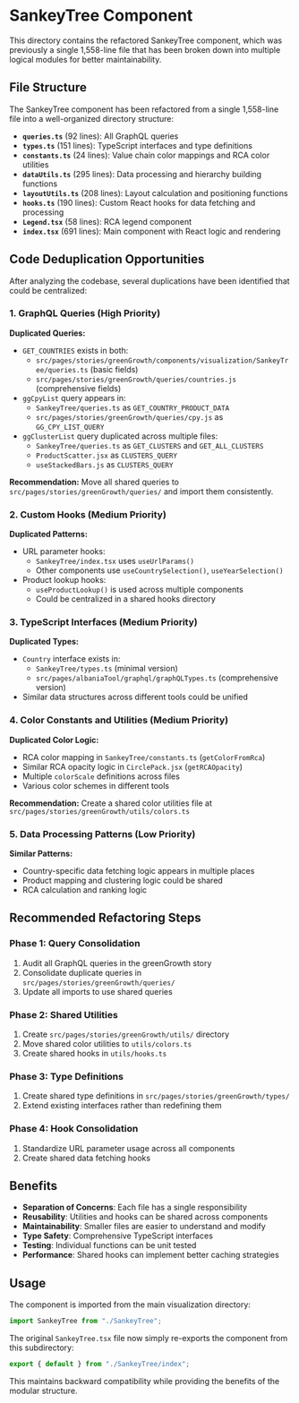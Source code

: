 # SankeyTree Component

This directory contains the refactored SankeyTree component, which was previously a single 1,558-line file that has been broken down into multiple logical modules for better maintainability.

## File Structure

The SankeyTree component has been refactored from a single 1,558-line file into a well-organized directory structure:

- **`queries.ts`** (92 lines): All GraphQL queries
- **`types.ts`** (151 lines): TypeScript interfaces and type definitions
- **`constants.ts`** (24 lines): Value chain color mappings and RCA color utilities
- **`dataUtils.ts`** (295 lines): Data processing and hierarchy building functions
- **`layoutUtils.ts`** (208 lines): Layout calculation and positioning functions
- **`hooks.ts`** (190 lines): Custom React hooks for data fetching and processing
- **`Legend.tsx`** (58 lines): RCA legend component
- **`index.tsx`** (691 lines): Main component with React logic and rendering

## Code Deduplication Opportunities

After analyzing the codebase, several duplications have been identified that could be centralized:

### 1. **GraphQL Queries (High Priority)**

**Duplicated Queries:**

- `GET_COUNTRIES` exists in both:
  - `src/pages/stories/greenGrowth/components/visualization/SankeyTree/queries.ts` (basic fields)
  - `src/pages/stories/greenGrowth/queries/countries.js` (comprehensive fields)
- `ggCpyList` query appears in:
  - `SankeyTree/queries.ts` as `GET_COUNTRY_PRODUCT_DATA`
  - `src/pages/stories/greenGrowth/queries/cpy.js` as `GG_CPY_LIST_QUERY`
- `ggClusterList` query duplicated across multiple files:
  - `SankeyTree/queries.ts` as `GET_CLUSTERS` and `GET_ALL_CLUSTERS`
  - `ProductScatter.jsx` as `CLUSTERS_QUERY`
  - `useStackedBars.js` as `CLUSTERS_QUERY`

**Recommendation:** Move all shared queries to `src/pages/stories/greenGrowth/queries/` and import them consistently.

### 2. **Custom Hooks (Medium Priority)**

**Duplicated Patterns:**

- URL parameter hooks:
  - `SankeyTree/index.tsx` uses `useUrlParams()`
  - Other components use `useCountrySelection()`, `useYearSelection()`
- Product lookup hooks:
  - `useProductLookup()` is used across multiple components
  - Could be centralized in a shared hooks directory

### 3. **TypeScript Interfaces (Medium Priority)**

**Duplicated Types:**

- `Country` interface exists in:
  - `SankeyTree/types.ts` (minimal version)
  - `src/pages/albaniaTool/graphql/graphQLTypes.ts` (comprehensive version)
- Similar data structures across different tools could be unified

### 4. **Color Constants and Utilities (Medium Priority)**

**Duplicated Color Logic:**

- RCA color mapping in `SankeyTree/constants.ts` (`getColorFromRca`)
- Similar RCA opacity logic in `CirclePack.jsx` (`getRCAOpacity`)
- Multiple `colorScale` definitions across files
- Various color schemes in different tools

**Recommendation:** Create a shared color utilities file at `src/pages/stories/greenGrowth/utils/colors.ts`

### 5. **Data Processing Patterns (Low Priority)**

**Similar Patterns:**

- Country-specific data fetching logic appears in multiple places
- Product mapping and clustering logic could be shared
- RCA calculation and ranking logic

## Recommended Refactoring Steps

### Phase 1: Query Consolidation

1. Audit all GraphQL queries in the greenGrowth story
2. Consolidate duplicate queries in `src/pages/stories/greenGrowth/queries/`
3. Update all imports to use shared queries

### Phase 2: Shared Utilities

1. Create `src/pages/stories/greenGrowth/utils/` directory
2. Move shared color utilities to `utils/colors.ts`
3. Create shared hooks in `utils/hooks.ts`

### Phase 3: Type Definitions

1. Create shared type definitions in `src/pages/stories/greenGrowth/types/`
2. Extend existing interfaces rather than redefining them

### Phase 4: Hook Consolidation

1. Standardize URL parameter usage across all components
2. Create shared data fetching hooks

## Benefits

- **Separation of Concerns**: Each file has a single responsibility
- **Reusability**: Utilities and hooks can be shared across components
- **Maintainability**: Smaller files are easier to understand and modify
- **Type Safety**: Comprehensive TypeScript interfaces
- **Testing**: Individual functions can be unit tested
- **Performance**: Shared hooks can implement better caching strategies

## Usage

The component is imported from the main visualization directory:

```typescript
import SankeyTree from "./SankeyTree";
```

The original `SankeyTree.tsx` file now simply re-exports the component from this subdirectory:

```typescript
export { default } from "./SankeyTree/index";
```

This maintains backward compatibility while providing the benefits of the modular structure.
